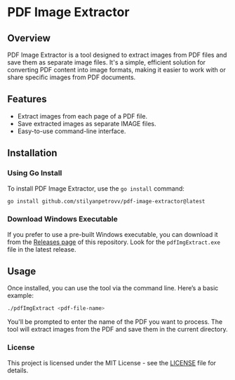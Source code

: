 # PDF Image Extractor

## Overview

PDF Image Extractor is a tool designed to extract images from PDF files and save them as separate image files. It's a simple, efficient solution for converting PDF content into image formats, making it easier to work with or share specific images from PDF documents.

## Features

- Extract images from each page of a PDF file.
- Save extracted images as separate IMAGE files.
- Easy-to-use command-line interface.

## Installation

### Using Go Install

To install PDF Image Extractor, use the `go install` command:

```bash
go install github.com/stilyanpetrovv/pdf-image-extractor@latest
```

### Download Windows Executable

If you prefer to use a pre-built Windows executable, you can download it from the [Releases page](https://github.com/stilyanpetrovv/pdf-image-extractor/releases) of this repository. Look for the `pdfImgExtract.exe` file in the latest release.

## Usage

Once installed, you can use the tool via the command line. Here’s a basic example:
```bash
./pdfImgExtract <pdf-file-name>
```
You'll be prompted to enter the name of the PDF you want to process. The tool will extract images from the PDF and save them in the current directory.

### License
This project is licensed under the MIT License - see the [LICENSE](LICENSE) file for details.


